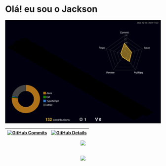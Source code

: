 <h1 align="left">Olá! eu sou o Jackson </h1>




  ![Status](../profile-3d-contrib/profile-night-rainbow.svg)
  

  
| [![GitHub Commits](http://github-profile-summary-cards.vercel.app/api/cards/productive-time?username=jacksonbalestribeiro&theme=dracula&utcOffset=-3)](https://github.com/vn7n24fzkq/github-profile-summary-cards) | [![GitHub Details](http://github-profile-summary-cards.vercel.app/api/cards/profile-details?username=jacksonbalestribeiro&theme=dracula)](https://github.com/vn7n24fzkq/github-profile-summary-cards) |  
| ----------- | ----------- |



 
  <div align="center" >
<a href="https://skillicons.dev"   >
  <img src="https://skillicons.dev/icons?i=git,vscode,javascript,typescript,css,html,react,next,tailwind,sass,nodejs,express,nest,vue,docker,figma,github,jest,materialui,linux,postman,styledcomponents,vercel,vite,bootstrap,mongodb,postgres,discord,linkedin,instagram" />
</a>
  <br />

  </div>

 
##
   <div align="center" >
     <img src="https://github-profile-trophy.vercel.app/?username=jacksonbalestribeiro&row=1&column=6&theme=dracula&margin-w=15&margin-h=15"/>
  </div>
  
 
